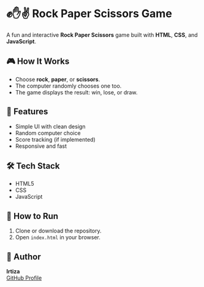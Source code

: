 # ✊✋✌️ Rock Paper Scissors Game

A fun and interactive **Rock Paper Scissors** game built with **HTML**, **CSS**, and **JavaScript**.

## 🎮 How It Works

- Choose **rock**, **paper**, or **scissors**.
- The computer randomly chooses one too.
- The game displays the result: win, lose, or draw.

## 🚀 Features

- Simple UI with clean design
- Random computer choice
- Score tracking (if implemented)
- Responsive and fast

## 🛠️ Tech Stack

- HTML5
- CSS
- JavaScript

 
## 🧪 How to Run

1. Clone or download the repository.
2. Open `index.html` in your browser.

## 🙌 Author

**Irtiza**  
[GitHub Profile](https://github.com/irtizaa647)
 

